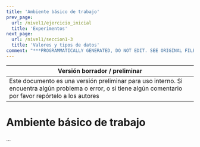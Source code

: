 ```yaml
---
title: 'Ambiente básico de trabajo'
prev_page:
  url: /nivel1/ejercicio_inicial
  title: 'Experimentos'
next_page:
  url: /nivel1/seccion1-3
  title: 'Valores y tipos de datos'
comment: "***PROGRAMMATICALLY GENERATED, DO NOT EDIT. SEE ORIGINAL FILES IN /content***"
---
```

Versión borrador / preliminar |
-------------------|
Este documento es una versión preliminar para uso interno. Si encuentra algún problema o error, o si tiene algún comentario por favor repórtelo a los autores|


# Ambiente básico de trabajo

...


